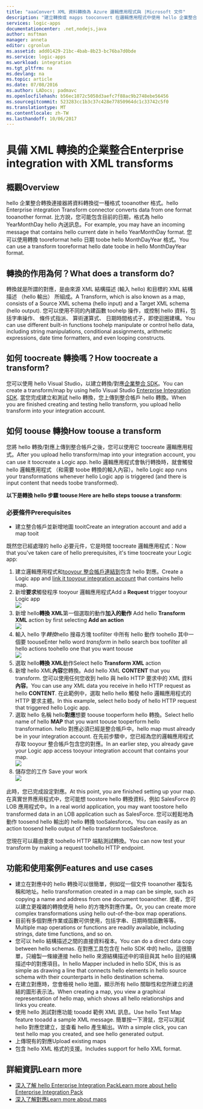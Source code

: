 ```yaml
---
title: "aaaConvert XML 資料轉換為 Azure 邏輯應用程式與 |Microsoft 文件"
description: "建立轉換或 mapps tooconvert 在邏輯應用程式中使用 hello 企業整合 SDK 的格式之間的 XML 資料"
services: logic-apps
documentationcenter: .net,nodejs,java
author: msftman
manager: anneta
editor: cgronlun
ms.assetid: add01429-21bc-4bab-8b23-bc76ba7d0bde
ms.service: logic-apps
ms.workload: integration
ms.tgt_pltfrm: na
ms.devlang: na
ms.topic: article
ms.date: 07/08/2016
ms.author: LADocs; padmavc
ms.openlocfilehash: b56ec1072c5058d3aefc7f88ac9b2748ebe56456
ms.sourcegitcommit: 523283cc1b3c37c428e77850964dc1c33742c5f0
ms.translationtype: MT
ms.contentlocale: zh-TW
ms.lasthandoff: 10/06/2017
---
```

# <a name="enterprise-integration-with-xml-transforms"></a><span data-ttu-id="40bb5-103">具備 XML 轉換的企業整合</span><span class="sxs-lookup"><span data-stu-id="40bb5-103">Enterprise integration with XML transforms</span></span>
## <a name="overview"></a><span data-ttu-id="40bb5-104">概觀</span><span class="sxs-lookup"><span data-stu-id="40bb5-104">Overview</span></span>
<span data-ttu-id="40bb5-105">hello 企業整合轉換連接器將資料轉換從一種格式 tooanother 格式。</span><span class="sxs-lookup"><span data-stu-id="40bb5-105">hello Enterprise integration Transform connector converts data from one format tooanother format.</span></span> <span data-ttu-id="40bb5-106">比方說，您可能包含目前的日期，格式為 hello YearMonthDay hello 內送訊息。</span><span class="sxs-lookup"><span data-stu-id="40bb5-106">For example, you may have an incoming message that contains hello current date in hello YearMonthDay format.</span></span> <span data-ttu-id="40bb5-107">您可以使用轉換 tooreformat hello 日期 toobe hello MonthDayYear 格式。</span><span class="sxs-lookup"><span data-stu-id="40bb5-107">You can use a transform tooreformat hello date toobe in hello MonthDayYear format.</span></span>

## <a name="what-does-a-transform-do"></a><span data-ttu-id="40bb5-108">轉換的作用為何？</span><span class="sxs-lookup"><span data-stu-id="40bb5-108">What does a transform do?</span></span>
<span data-ttu-id="40bb5-109">轉換就是所謂的對應，是由來源 XML 結構描述 (輸入 hello) 和目標的 XML 結構描述 （hello 輸出） 所組成。</span><span class="sxs-lookup"><span data-stu-id="40bb5-109">A Transform, which is also known as a map, consists of a Source XML schema (hello input) and a Target XML schema (hello output).</span></span> <span data-ttu-id="40bb5-110">您可以使用不同的內建函數 toohelp 操作，或控制 hello 資料，包括字串操作、 條件式指派、 算術運算式、 日期時間格式子，即使迴圈建構。</span><span class="sxs-lookup"><span data-stu-id="40bb5-110">You can use different built-in functions toohelp manipulate or control hello data, including string manipulations, conditional assignments, arithmetic expressions, date time formatters, and even looping constructs.</span></span>

## <a name="how-toocreate-a-transform"></a><span data-ttu-id="40bb5-111">如何 toocreate 轉換嗎？</span><span class="sxs-lookup"><span data-stu-id="40bb5-111">How toocreate a transform?</span></span>
<span data-ttu-id="40bb5-112">您可以使用 hello Visual Studio，以建立轉換/對應[企業整合 SDK](https://aka.ms/vsmapsandschemas)。</span><span class="sxs-lookup"><span data-stu-id="40bb5-112">You can create a transform/map by using hello Visual Studio [Enterprise Integration SDK](https://aka.ms/vsmapsandschemas).</span></span> <span data-ttu-id="40bb5-113">當您完成建立和測試 hello 轉換，您上傳到整合帳戶 hello 轉換。</span><span class="sxs-lookup"><span data-stu-id="40bb5-113">When you are finished creating and testing hello transform, you upload hello transform into your integration account.</span></span> 

## <a name="how-toouse-a-transform"></a><span data-ttu-id="40bb5-114">如何 toouse 轉換</span><span class="sxs-lookup"><span data-stu-id="40bb5-114">How toouse a transform</span></span>
<span data-ttu-id="40bb5-115">您將 hello 轉換/對應上傳到整合帳戶之後，您可以使用它 toocreate 邏輯應用程式。</span><span class="sxs-lookup"><span data-stu-id="40bb5-115">After you upload hello transform/map into your integration account, you can use it toocreate a Logic app.</span></span> <span data-ttu-id="40bb5-116">hello 邏輯應用程式會執行轉換時，就會觸發 hello 邏輯應用程式 （和需要 toobe 轉換的輸入內容）。</span><span class="sxs-lookup"><span data-stu-id="40bb5-116">hello Logic app runs your transformations whenever hello Logic app is triggered (and there is input content that needs toobe transformed).</span></span>

<span data-ttu-id="40bb5-117">**以下是轉換 hello 步驟 toouse**:</span><span class="sxs-lookup"><span data-stu-id="40bb5-117">**Here are hello steps toouse a transform**:</span></span>

### <a name="prerequisites"></a><span data-ttu-id="40bb5-118">必要條件</span><span class="sxs-lookup"><span data-stu-id="40bb5-118">Prerequisites</span></span>

* <span data-ttu-id="40bb5-119">建立整合帳戶並新增地圖 tooit</span><span class="sxs-lookup"><span data-stu-id="40bb5-119">Create an integration account and add a map tooit</span></span>  

<span data-ttu-id="40bb5-120">既然您已經處理的 hello 必要元件，它是時間 toocreate 邏輯應用程式：</span><span class="sxs-lookup"><span data-stu-id="40bb5-120">Now that you've taken care of hello prerequisites, it's time toocreate your Logic app:</span></span>  

1. <span data-ttu-id="40bb5-121">建立邏輯應用程式和[tooyour 整合帳戶連結到](../logic-apps/logic-apps-enterprise-integration-accounts.md "toolink 整合帳戶 tooa 邏輯應用程式了解")包含 hello 對應。</span><span class="sxs-lookup"><span data-stu-id="40bb5-121">Create a Logic app and [link it tooyour integration account](../logic-apps/logic-apps-enterprise-integration-accounts.md "Learn toolink an integration account tooa Logic app") that contains hello map.</span></span>
2. <span data-ttu-id="40bb5-122">新增**要求**觸發程序 tooyour 邏輯應用程式</span><span class="sxs-lookup"><span data-stu-id="40bb5-122">Add a **Request** trigger tooyour Logic app</span></span>  
   ![](./media/logic-apps-enterprise-integration-transforms/transform-1.png)    
3. <span data-ttu-id="40bb5-123">新增 hello**轉換 XML**第一個選取的動作**加入的動作** </span><span class="sxs-lookup"><span data-stu-id="40bb5-123">Add hello **Transform XML** action by first selecting **Add an action** </span></span>  
   ![](./media/logic-apps-enterprise-integration-transforms/transform-2.png)   
4. <span data-ttu-id="40bb5-124">輸入 hello 字*轉換*hello 搜尋方塊 toofilter 中所有 hello 動作 toohello 其中一個要 toouse</span><span class="sxs-lookup"><span data-stu-id="40bb5-124">Enter hello word *transform* in hello search box toofilter all hello actions toohello one that you want toouse</span></span>  
   ![](./media/logic-apps-enterprise-integration-transforms/transform-3.png)  
5. <span data-ttu-id="40bb5-125">選取 hello**轉換 XML**動作</span><span class="sxs-lookup"><span data-stu-id="40bb5-125">Select hello **Transform XML** action</span></span>   
6. <span data-ttu-id="40bb5-126">新增 hello XML**內容**您轉換。</span><span class="sxs-lookup"><span data-stu-id="40bb5-126">Add hello XML **CONTENT** that you transform.</span></span> <span data-ttu-id="40bb5-127">您可以使用任何您收到 hello 與 hello HTTP 要求中的 XML 資料**內容**。</span><span class="sxs-lookup"><span data-stu-id="40bb5-127">You can use any XML data you receive in hello HTTP request as hello **CONTENT**.</span></span> <span data-ttu-id="40bb5-128">在此範例中，選取 hello hello 觸發 hello 邏輯應用程式的 HTTP 要求主體。</span><span class="sxs-lookup"><span data-stu-id="40bb5-128">In this example, select hello body of hello HTTP request that triggered hello Logic app.</span></span>
7. <span data-ttu-id="40bb5-129">選取 hello 名稱 hello**對應**想要 toouse tooperform hello 轉換。</span><span class="sxs-lookup"><span data-stu-id="40bb5-129">Select hello name of hello **MAP** that you want toouse tooperform hello transformation.</span></span> <span data-ttu-id="40bb5-130">hello 對應必須已經是整合帳戶中。</span><span class="sxs-lookup"><span data-stu-id="40bb5-130">hello map must already be in your integration account.</span></span> <span data-ttu-id="40bb5-131">在先前步驟中，您已經為您的邏輯應用程式存取 tooyour 整合帳戶包含您的對應。</span><span class="sxs-lookup"><span data-stu-id="40bb5-131">In an earlier step, you already gave your Logic app access tooyour integration account that contains your map.</span></span>      
   ![](./media/logic-apps-enterprise-integration-transforms/transform-4.png) 
8. <span data-ttu-id="40bb5-132">儲存您的工作 </span><span class="sxs-lookup"><span data-stu-id="40bb5-132">Save your work</span></span>  
    ![](./media/logic-apps-enterprise-integration-transforms/transform-5.png) 

<span data-ttu-id="40bb5-133">此時，您已完成設定對應。</span><span class="sxs-lookup"><span data-stu-id="40bb5-133">At this point, you are finished setting up your map.</span></span> <span data-ttu-id="40bb5-134">在真實世界應用程式中，您可能想 toostore hello 轉換資料，例如 SalesForce 的 LOB 應用程式中。</span><span class="sxs-lookup"><span data-stu-id="40bb5-134">In a real world application, you may want toostore hello transformed data in an LOB application such as SalesForce.</span></span> <span data-ttu-id="40bb5-135">您可以輕鬆地為動作 toosend hello 輸出的 hello 轉換 tooSalesforce。</span><span class="sxs-lookup"><span data-stu-id="40bb5-135">You can easily as an action toosend hello output of hello transform tooSalesforce.</span></span> 

<span data-ttu-id="40bb5-136">您現在可以藉由要求 toohello HTTP 端點測試轉換。</span><span class="sxs-lookup"><span data-stu-id="40bb5-136">You can now test your transform by making a request toohello HTTP endpoint.</span></span>  

## <a name="features-and-use-cases"></a><span data-ttu-id="40bb5-137">功能和使用案例</span><span class="sxs-lookup"><span data-stu-id="40bb5-137">Features and use cases</span></span>
* <span data-ttu-id="40bb5-138">建立在對應中的 hello 轉換可以很簡單，例如從一個文件 tooanother 複製名稱和地址。</span><span class="sxs-lookup"><span data-stu-id="40bb5-138">hello transformation created in a map can be simple, such as copying a name and address from one document tooanother.</span></span> <span data-ttu-id="40bb5-139">或者，您可以建立更複雜的轉換使用 hello 的方塊外對應作業。</span><span class="sxs-lookup"><span data-stu-id="40bb5-139">Or, you can create more complex transformations using hello out-of-the-box map operations.</span></span>  
* <span data-ttu-id="40bb5-140">目前有多個對應作業或函數可供使用，包括字串、日期時間函數等等。</span><span class="sxs-lookup"><span data-stu-id="40bb5-140">Multiple map operations or functions are readily available, including strings, date time functions, and so on.</span></span>  
* <span data-ttu-id="40bb5-141">您可以 hello 結構描述之間的直接資料複本。</span><span class="sxs-lookup"><span data-stu-id="40bb5-141">You can do a direct data copy between hello schemas.</span></span> <span data-ttu-id="40bb5-142">在對應工具包含在 hello SDK 中的 hello，這很簡單，只繪製一條線連接 hello hello 來源結構描述中的項目與其 hello 目的結構描述中的對應項目。</span><span class="sxs-lookup"><span data-stu-id="40bb5-142">In hello Mapper included in hello SDK, this is as simple as drawing a line that connects hello elements in hello source schema with their counterparts in hello destination schema.</span></span>  
* <span data-ttu-id="40bb5-143">在建立對應時，您會檢視 hello 地圖，顯示所有 hello 關聯性和您所建立的連結的圖形表示法。</span><span class="sxs-lookup"><span data-stu-id="40bb5-143">When creating a map, you view a graphical representation of hello map, which shows all hello relationships and links you create.</span></span>
* <span data-ttu-id="40bb5-144">使用 hello 測試對應功能 tooadd 範例 XML 訊息。</span><span class="sxs-lookup"><span data-stu-id="40bb5-144">Use hello Test Map feature tooadd a sample XML message.</span></span> <span data-ttu-id="40bb5-145">簡單按一下滑鼠，您可以測試 hello 對應您建立，並查看 hello 產生輸出。</span><span class="sxs-lookup"><span data-stu-id="40bb5-145">With a simple click, you can test hello map you created, and see hello generated output.</span></span>  
* <span data-ttu-id="40bb5-146">上傳現有的對應</span><span class="sxs-lookup"><span data-stu-id="40bb5-146">Upload existing maps</span></span>  
* <span data-ttu-id="40bb5-147">包含 hello XML 格式的支援。</span><span class="sxs-lookup"><span data-stu-id="40bb5-147">Includes support for hello XML format.</span></span>

## <a name="learn-more"></a><span data-ttu-id="40bb5-148">詳細資訊</span><span class="sxs-lookup"><span data-stu-id="40bb5-148">Learn more</span></span>
* [<span data-ttu-id="40bb5-149">深入了解 hello Enterprise Integration Pack</span><span class="sxs-lookup"><span data-stu-id="40bb5-149">Learn more about hello Enterprise Integration Pack</span></span>](../logic-apps/logic-apps-enterprise-integration-overview.md "深入了解 Enterprise Integration Pack")  
* [<span data-ttu-id="40bb5-150">深入了解對應</span><span class="sxs-lookup"><span data-stu-id="40bb5-150">Learn more about maps</span></span>](../logic-apps/logic-apps-enterprise-integration-maps.md "了解企業整合對應")  

